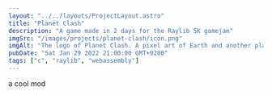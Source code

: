 ```yaml
---
layout: "../../layouts/ProjectLayout.astro"
title: "Planet Clash"
description: "A game made in 2 days for the Raylib 5K gamejam"
imgSrc: "/images/projects/planet-clash/icon.png"
imgAlt: "The logo of Planet Clash. A pixel art of Earth and another planet colliding."
pubDate: "Sat Jan 29 2022 21:00:00 GMT+0200"
tags: ["c", "raylib", "webassembly"]
---
```


a cool mod